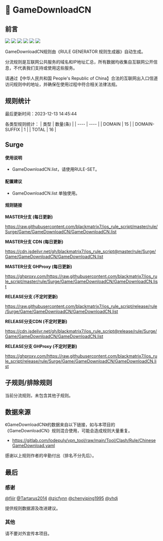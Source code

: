 # 🧸 GameDownloadCN

## 前言

![](https://shields.io/badge/-移除重复规则-ff69b4) ![](https://shields.io/badge/-DOMAIN与DOMAIN--SUFFIX合并-green) ![](https://shields.io/badge/-DOMAIN--SUFFIX间合并-critical) ![](https://shields.io/badge/-DOMAIN与DOMAIN--KEYWORD合并-9cf) ![](https://shields.io/badge/-DOMAIN--SUFFIX与DOMAIN--KEYWORD合并-blue) ![](https://shields.io/badge/-IP--CIDR(6)合并-blueviolet) 

GameDownloadCN规则由《RULE GENERATOR 规则生成器》自动生成。

分流规则是互联网公共服务的域名和IP地址汇总，所有数据均收集自互联网公开信息，不代表我们支持或使用这些服务。

请通过【中华人民共和国 People's Republic of China】合法的互联网出入口信道访问规则中的地址，并确保在使用过程中符合相关法律法规。

## 规则统计

最后更新时间：2023-12-13 14:45:44

各类型规则统计：
| 类型 | 数量(条)  | 
| ---- | ----  |
| DOMAIN | 15  | 
| DOMAIN-SUFFIX | 1  | 
| TOTAL | 16  | 


## Surge 

#### 使用说明
- GameDownloadCN.list，请使用RULE-SET。

#### 配置建议
- GameDownloadCN.list 单独使用。

#### 规则链接
**MASTER分支 (每日更新)**

https://raw.githubusercontent.com/blackmatrix7/ios_rule_script/master/rule/Surge/Game/GameDownloadCN/GameDownloadCN.list

**MASTER分支 CDN (每日更新)**

https://cdn.jsdelivr.net/gh/blackmatrix7/ios_rule_script@master/rule/Surge/Game/GameDownloadCN/GameDownloadCN.list

**MASTER分支 GHProxy (每日更新)**

https://ghproxy.com/https://raw.githubusercontent.com/blackmatrix7/ios_rule_script/master/rule/Surge/Game/GameDownloadCN/GameDownloadCN.list

**RELEASE分支 (不定时更新)**

https://raw.githubusercontent.com/blackmatrix7/ios_rule_script/release/rule/Surge/Game/GameDownloadCN/GameDownloadCN.list

**RELEASE分支CDN (不定时更新)**

https://cdn.jsdelivr.net/gh/blackmatrix7/ios_rule_script@release/rule/Surge/Game/GameDownloadCN/GameDownloadCN.list

**RELEASE分支 GHProxy (不定时更新)**

https://ghproxy.com/https://raw.githubusercontent.com/blackmatrix7/ios_rule_script/release/rule/Surge/Game/GameDownloadCN/GameDownloadCN.list

## 子规则/排除规则


当前分流规则，未包含其他子规则。

## 数据来源

《GameDownloadCN》的数据来自以下链接，如与本项目的《GameDownloadCN》规则混合使用，可能会造成规则大量重复。

- https://gitlab.com/lodepuly/vpn_tool/raw/main/Tool/Clash/Rule/ChineseGameDownload.yaml


感谢以上规则作者的辛勤付出（排名不分先后）。

## 最后

### 感谢

[@fiiir](https://github.com/fiiir) [@Tartarus2014](https://github.com/Tartarus2014) [@zjcfynn](https://github.com/zjcfynn) [@chenyiping1995](https://github.com/chenyiping1995) [@vhdj](https://github.com/vhdj)

提供规则数据源及改进建议。

### 其他

请不要对外宣传本项目。